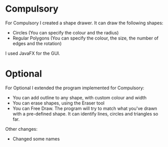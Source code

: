 # Compulsory  
  
For Compulsory I created a shape drawer. It can draw the following shapes:  
* Circles (You can specify the colour and the radius)  
* Regular Polygons (You can specify the colour, the size, the number of edges and the rotation)  
  
I used JavaFX for the GUI.  
  
# Optional  
  
For Optional I extended the program implemented for Compulsory:  
* You can add outline to any shape, with custom colour and width  
* You can erase shapes, using the Eraser tool  
* You can Free Draw. The program will try to match what you've drawn with a pre-defined shape. It can identify lines, circles and triangles so far.  
  
Other changes:  
* Changed some names
